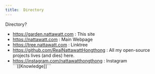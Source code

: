 ```yaml
---
title:  Directory
---
```

Directory?
<ul>
<li><a href="https://garden.nattawatt.com">https://garden.nattawatt.com</a> : This site</li>
<li><a href="https://nattawatt.com">https://nattawatt.com</a> : Main Webpage</li>
<li><a href="https://nattawatt.com">https://tree.nattawatt.com</a> : Linktree</li>

<li><a href="https://github.com/RealNattawattHongthong">https://github.com/RealNattawattHongthong</a> : All my open-source projects lives (and dies) here.</li>
<li><a href="https://instagram.com/nattawatthongthong">https://instagram.com/nattawatthongthong</a> : Instagram</li>
```[[Knowledge]]```